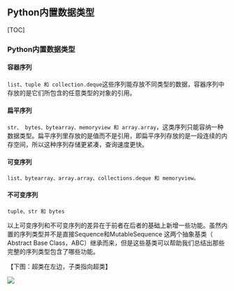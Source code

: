 ## Python内置数据类型

[TOC]

### Python内置数据类型

#### 容器序列

```list、tuple 和 collection.deque```这些序列能存放不同类型的数据，容器序列中存放的是它们所包含的任意类型的对象的引用。

#### 扁平序列

```str、 bytes、bytearray、memoryview 和 array.array```，这类序列只能容纳一种数据类型。扁平序列里存放的是值而不是引用，即扁平序列存放的是一段连续的内存空间，所以这种序列存储更紧凑，查询速度更快。

#### 可变序列

```list、bytearray、array.array、collections.deque 和 memoryview。 ``` 

#### 不可变序列

```tuple、str 和 bytes```

以上可变序列和不可变序列的差异在于前者在后者的基础上新增一些功能。虽然内置的序列类型并不是直接Sequence和MutableSequence 这两个抽象基类（ Abstract Base Class，ABC）继承而来，但是这些基类可以帮助我们总结出那些完整的序列类型包含了哪些功能。

【下图：超类在左边，子类指向超类】

![](http://graysliver.oss-cn-shenzhen.aliyuncs.com/uml.JPG)